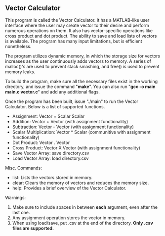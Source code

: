 
## Vector Calculator

This program is called the Vector Calculator. It has a MATLAB-like user interface where the user may create vector to their desire and perform numerous operations on them. It also has vector-specific operations like cross product and dot product. The ability to save and load lists of vectors is available. The program has many input limitations, but is efficient nonetheless. 

The program utilizes dynamic memory, in which the storage size for vectors increases as the user continuously adds vectors to memory. A series of malloc()'s are used to prevent stack smashing, and free() is used to prevent memory leaks.

To build the program, make sure all the necessary files exist in the working directory, and issue the command "**make**". You can also run "**gcc -o main main.c vector.c**" and add any additional flags.

Once the program has been built, issue "./main" to run the Vector Calculator. Below is a list of supported functions. 
- Assignment: Vector = Scalar Scalar
- Addition: Vector + Vector (with assignment functionality)
- Subtraction: Vector - Vector (with assignment functionality)
- Scalar Multiplication: Vector * Scalar (communitive with assignment functionality)
- Dot Product: Vector . Vector
- Cross Product: Vector X Vector (with assignment functionality)
- Save Vector Array: save directory.csv
- Load Vector Array: load directory.csv

Misc. Commands:
- list: Lists the vectors stored in memory.
- clear: Clears the memory of vectors and reduces the memory size.
- help: Provides a brief overview of the Vector Calculator.

Warnings: 
1. Make sure to include spaces in between **each** argument, even after the last one.
2. Any assignment operation stores the vector in memory.
3. When using load/save, put .csv at the end of the directory. **Only .csv files are supported.**
